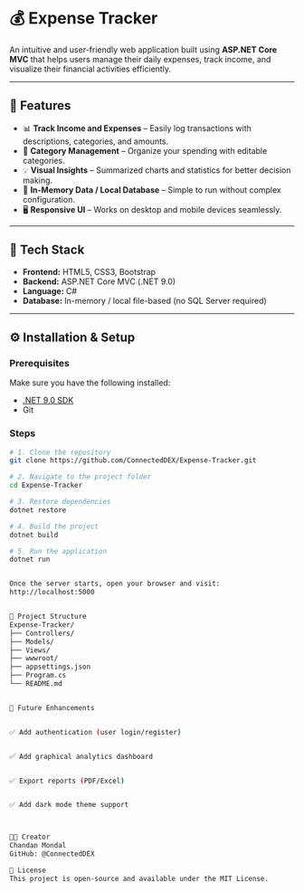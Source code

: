# 💰 Expense Tracker

An intuitive and user-friendly web application built using **ASP.NET Core MVC** that helps users manage their daily expenses, track income, and visualize their financial activities efficiently.

---

## 🚀 Features

- 📊 **Track Income and Expenses** – Easily log transactions with descriptions, categories, and amounts.  
- 🧾 **Category Management** – Organize your spending with editable categories.  
- 💡 **Visual Insights** – Summarized charts and statistics for better decision making.  
- 🧠 **In-Memory Data / Local Database** – Simple to run without complex configuration.  
- 🖥️ **Responsive UI** – Works on desktop and mobile devices seamlessly.  

---

## 🧩 Tech Stack

- **Frontend:** HTML5, CSS3, Bootstrap  
- **Backend:** ASP.NET Core MVC (.NET 9.0)  
- **Language:** C#  
- **Database:** In-memory / local file-based (no SQL Server required)  

---

## ⚙️ Installation & Setup

### Prerequisites
Make sure you have the following installed:
- [.NET 9.0 SDK](https://dotnet.microsoft.com/download)
- Git

### Steps
```bash
# 1. Clone the repository
git clone https://github.com/ConnectedDEX/Expense-Tracker.git

# 2. Navigate to the project folder
cd Expense-Tracker

# 3. Restore dependencies
dotnet restore

# 4. Build the project
dotnet build

# 5. Run the application
dotnet run


Once the server starts, open your browser and visit:
http://localhost:5000


📁 Project Structure
Expense-Tracker/
├── Controllers/
├── Models/
├── Views/
├── wwwroot/
├── appsettings.json
├── Program.cs
└── README.md


🧠 Future Enhancements


✅ Add authentication (user login/register)


✅ Add graphical analytics dashboard


✅ Export reports (PDF/Excel)


✅ Add dark mode theme support



👨‍💻 Creator
Chandan Mondal
GitHub: @ConnectedDEX

🪪 License
This project is open-source and available under the MIT License.
